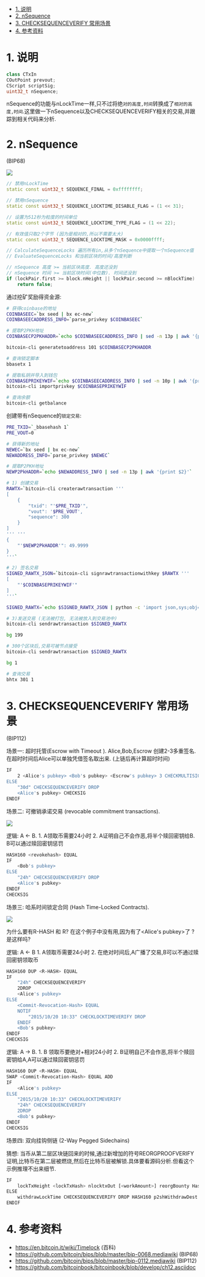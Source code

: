 

<!-- TOC -->

- [1. 说明](#1-说明)
- [2. nSequence](#2-nsequence)
- [3. CHECKSEQUENCEVERIFY 常用场景](#3-checksequenceverify-常用场景)
- [4. 参考资料](#4-参考资料)

<!-- /TOC -->

<a id="markdown-1-说明" name="1-说明"></a>
# 1. 说明

```c++
class CTxIn
COutPoint prevout;
CScript scriptSig;
uint32_t nSequence;
```

nSequence的功能与nLockTime一样,只不过将绝`对的高度,时间`转换成了`相对的高度,时间`.这里做一下nSequence以及CHECKSEQUENCEVERIFY相关的交易,并跟踪到相关代码来分析.


<a id="markdown-2-nsequence" name="2-nsequence"></a>
# 2. nSequence

(BIP68)

![](https://raw.githubusercontent.com/bitcoin/bips/master/bip-0068/encoding.png)


```c++
// 禁用nLockTime
static const uint32_t SEQUENCE_FINAL = 0xffffffff;

// 禁用nSequence
static const uint32_t SEQUENCE_LOCKTIME_DISABLE_FLAG = (1 << 31);

// 设置为512秒为粒度的时间单位
static const uint32_t SEQUENCE_LOCKTIME_TYPE_FLAG = (1 << 22);

// 有效值只取2个字节 (因为是相对的,所以不需要太大)
static const uint32_t SEQUENCE_LOCKTIME_MASK = 0x0000ffff;

// CalculateSequenceLocks 遍历所有in,从多个nSequence中提取一个nSequence值
// EvaluateSequenceLocks 和当前区块的时间/高度判断

// nSequence 高度 >= 当前区块高度. 高度还没到
// nSequence 时间 >= 当前区块时间(中位数). 时间还没到
if (lockPair.first >= block.nHeight || lockPair.second >= nBlockTime)
    return false;
```

通过挖矿奖励得资金源:

```bash
# 获得coinbase的地址
COINBASEEC=`bx seed | bx ec-new`
COINBASEECADDRESS_INFO=`parse_privkey $COINBASEEC`

# 提取P2PKH地址
COINBASECP2PKHADDR=`echo $COINBASEECADDRESS_INFO | sed -n 13p | awk '{print $2}'`

bitcoin-cli generatetoaddress 101 $COINBASECP2PKHADDR

# 查询锁定脚本
bbasetx 1

# 提取私钥并导入到钱包
COINBASEPRIKEYWIF=`echo $COINBASEECADDRESS_INFO | sed -n 10p | awk '{print $2}'`
bitcoin-cli importprivkey $COINBASEPRIKEYWIF

# 查询余额
bitcoin-cli getbalance
```

创建带有nSequence的`锁定交易`:

```bash
PRE_TXID=`_bbasehash 1`
PRE_VOUT=0

# 获得新的地址
NEWEC=`bx seed | bx ec-new`
NEWADDRESS_INFO=`parse_privkey $NEWEC`

# 提取P2PKH地址
NEWP2PkHADDR=`echo $NEWADDRESS_INFO | sed -n 13p | awk '{print $2}'`

# 1) 创建交易
RAWTX=`bitcoin-cli createrawtransaction '''
[
    {
        "txid": "'$PRE_TXID'",
        "vout": '$PRE_VOUT',
        "sequence": 300
    }
]
''' '''
{
    "'$NEWP2PkHADDR'": 49.9999
}
'''`

# 2) 签名交易
SIGNED_RAWTX_JSON=`bitcoin-cli signrawtransactionwithkey $RAWTX '''
[
    "'$COINBASEPRIKEYWIF'"
]
'''`

SIGNED_RAWTX=`echo $SIGNED_RAWTX_JSON | python -c 'import json,sys;obj=json.load(sys.stdin);print(obj["hex"])'`

# 3)发送交易 (无法被打包, 无法被放入到交易池中)
bitcoin-cli sendrawtransaction $SIGNED_RAWTX

bg 199

# 300个区块后,交易可被节点接受
bitcoin-cli sendrawtransaction $SIGNED_RAWTX

bg 1

# 查询交易
bhtx 301 1
```

<a id="markdown-3-checksequenceverify-常用场景" name="3-checksequenceverify-常用场景"></a>
# 3. CHECKSEQUENCEVERIFY 常用场景

(BIP112)

场景一: 超时托管(Escrow with Timeout ). Alice,Bob,Escrow 创建2-3多重签名. 在超时时间后Alice可以单独凭借签名取出来. (上链后再计算超时时间)

```bash
IF
    2 <Alice's pubkey> <Bob's pubkey> <Escrow's pubkey> 3 CHECKMULTISIG
ELSE
    "30d" CHECKSEQUENCEVERIFY DROP
    <Alice's pubkey> CHECKSIG
ENDIF
```

场景二: 可撤销承诺交易 (revocable commitment transactions). 

![](./pic/revocable1.png)

逻辑: A <- B. 1. A领取币需要24小时 2. A证明自己不会作恶,将半个赎回密钥给B. B可以通过赎回密钥惩罚

```bash
HASH160 <revokehash> EQUAL
IF
    <Bob's pubkey>
ELSE
    "24h" CHECKSEQUENCEVERIFY DROP
    <Alice's pubkey>
ENDIF
CHECKSIG
```

场景三: 哈系时间锁定合同 (Hash Time-Locked Contracts). 

![](./pic/revocable2.png)

为什么要有R-HASH 和 R? 在这个例子中没有用,因为有了<Alice's pubkey>了 ? 是这样吗?

逻辑: A <- B 1. A领取币需要24小时 2. 在绝对时间后,A广播了交易,B可以不通过赎回密钥领取币

```bash
HASH160 DUP <R-HASH> EQUAL
IF
    "24h" CHECKSEQUENCEVERIFY
    2DROP
    <Alice's pubkey>
ELSE
    <Commit-Revocation-Hash> EQUAL
    NOTIF
        "2015/10/20 10:33" CHECKLOCKTIMEVERIFY DROP
    ENDIF
    <Bob's pubkey>
ENDIF
CHECKSIG
```

逻辑: A -> B. 1. B 领取币要绝对+相对24小时 2. B证明自己不会作恶,将半个赎回密钥给A,A可以通过赎回密钥惩罚

```bash
HASH160 DUP <R-HASH> EQUAL
SWAP <Commit-Revocation-Hash> EQUAL ADD
IF
    <Alice's pubkey>
ELSE
    "2015/10/20 10:33" CHECKLOCKTIMEVERIFY
    "24h" CHECKSEQUENCEVERIFY
    2DROP
    <Bob's pubkey>
ENDIF
CHECKSIG
```


场景四: 双向挂钩侧链 (2-Way Pegged Sidechains)

猜想: 当币从第二层区块链回来的时候,通过新增加的符号REORGPROOFVERIFY证明,比特币在第二层被燃烧,然后在比特币层被解锁.具体要看源码分析.但看这个示例推理不出来细节.

```bash
IF
    lockTxHeight <lockTxHash> nlocktxOut [<workAmount>] reorgBounty Hash160(<...>) <genesisHash> REORGPROOFVERIFY
ELSE
    withdrawLockTime CHECKSEQUENCEVERIFY DROP HASH160 p2shWithdrawDest EQUAL
ENDIF
```

<a id="markdown-4-参考资料" name="4-参考资料"></a>
# 4. 参考资料

* https://en.bitcoin.it/wiki/Timelock (百科)
* https://github.com/bitcoin/bips/blob/master/bip-0068.mediawiki (BIP68)
* https://github.com/bitcoin/bips/blob/master/bip-0112.mediawiki (BIP112)
* https://github.com/bitcoinbook/bitcoinbook/blob/develop/ch12.asciidoc
